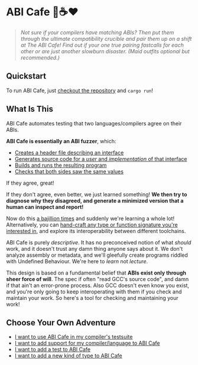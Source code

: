 # ABI Cafe 🧩☕️❤️

> *Not sure if your compilers have matching ABIs? Then put them through the ultimate compatibility crucible and pair them up on a shift at The ABI Cafe! Find out if your one true pairing fastcalls for each other or are just another slowburn disaster. (Maid outfits optional but recommended.)*


## Quickstart

To run ABI Cafe, just [checkout the repository](https://github.com/Gankra/abi-cafe) and `cargo run`!


## What Is This

ABI Cafe automates testing that two languages/compilers agree on their ABIs.

**ABI Cafe is essentially an ABI fuzzer**, which:

* [Creates a header file describing an interface](./kdl-script/index.md)
* [Generates source code for a *user* and *implementation* of that interface](./harness/generate.md)
* [Builds and runs the resulting program](./harness/run.md)
* [Checks that both sides saw the same values](./harness/check.md)

If they agree, great!

If they don't agree, even better, we just learned something! **We then try to diagnose why they disagreed, and generate a minimized version that a human can inspect and report!**

Now do this [a bajillion times](./harness/combos.md) and suddenly we're learning a whole lot! Alternatively, you can [hand-craft any type or function signature you're interested in](./kdl-script/index.md), and explore its interoperability between different toolchains.

ABI Cafe is purely *descriptive*. It has no preconceived notion of what *should* work, and it doesn't trust any damn thing anyone says about it. We don't analyze assembly or metadata, and we'll gleefully create programs riddled with Undefined Behaviour. We're here to *learn* not *lecture*.

This design is based on a fundamental belief that **ABIs exist only through sheer force of will**. The spec if often "read GCC's source code", and damn if that ain't an error-prone process. Also GCC doesn't even know you exist, and you're only going to keep interoperating with them if you check and maintain your work. So here's a tool for checking and maintaining your work!



## Choose Your Own Adventure

* [I want to use ABI Cafe in my compiler's testsuite](./harness/combos.md)
* [I want to add support for my compiler/language to ABI Cafe](./harness/combos/toolchains.md)
* [I want to add a test to ABI Cafe](./harness/combos/tests.md)
* [I want to add a new kind of type to ABI Cafe](./kdl-script/types/index.md)
